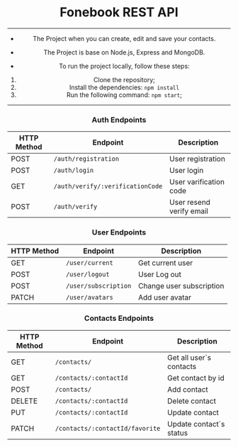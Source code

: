 <div align="center">

# Fonebook REST API

---

- The Project when you can create, edit and save your contacts.

- The Project is base on Node.js, Express and MongoDB.

- To run the project locally, follow these steps:

1. Clone the repository;
2. Install the dependencies: `npm install`
3. Run the following command: `npm start`;
---

<div align="center">

### Auth Endpoints

| HTTP Method | Endpoint                         | Description              |
| ----------- | -------------------------------- | ------------------------ |
| POST        | `/auth/registration`             | User registration        |
| POST        | `/auth/login`                    | User login               |
| GET         | `/auth/verify/:verificationCode` | User varification code   |
| POST        | `/auth/verify`                   | User resend verify email |

### User Endpoints

| HTTP Method | Endpoint             | Description              |
| ----------- | -------------------- | ------------------------ |
| GET         | `/user/current`      | Get current user         |
| POST        | `/user/logout`       | User Log out             |
| POST        | `/user/subscription` | Change user subscription |
| PATCH       | `/user/avatars`      | Add user avatar          |

### Contacts Endpoints

| HTTP Method | Endpoint                        | Description             |
| ----------- | ------------------------------- | ----------------------- |
| GET         | `/contacts/`                    | Get all user`s contacts |
| GET         | `/contacts/:contactId`          | Get contact by id       |
| POST        | `/contacts/`                    | Add contact             |
| DELETE      | `/contacts/:contactId`          | Delete contact          |
| PUT         | `/contacts/:contactId`          | Update contact          |
| PATCH       | `/contacts/:contactId/favorite` | Update contact`s status |
